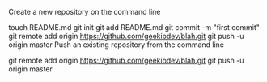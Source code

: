 Create a new repository on the command line

touch README.md
git init
git add README.md
git commit -m "first commit"
git remote add origin https://github.com/geekiodev/blah.git
git push -u origin master
Push an existing repository from the command line

git remote add origin https://github.com/geekiodev/blah.git
git push -u origin master
